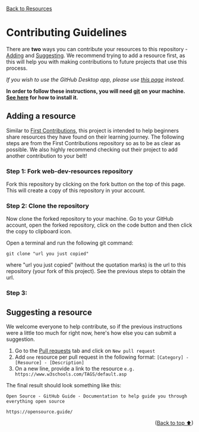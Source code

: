 <a id="readme-top"></a>

[Back to Resources](/README.md)

# Contributing Guidelines

There are **two** ways you can contribute your resources to this repository - [Adding](#adding-a-resource) and [Suggesting](#suggesting-a-resource). We recommend trying to add a resource first, as this will help you with making contributions to future projects that use this process.

_If you wish to use the GitHub Desktop app, please use [this page](./docs/github-desktop.md) instead._

**In order to follow these instructions, you will need [git][git-introduction] on your machine. [See here][git-install] for how to install it.**

## Adding a resource

Similar to [First Contributions][first-contributions], this project is intended to help beginners share resources they have found on their learning journey. The following steps are from the First Contributions repository so as to be as clear as possible. We also highly recommend checking out their project to add another contribution to your belt!

### Step 1: Fork web-dev-resources repository

Fork this repository by clicking on the fork button on the top of this page. This will create a copy of this repository in your account.

### Step 2: Clone the repository

Now clone the forked repository to your machine. Go to your GitHub account, open the forked repository, click on the code button and then click the copy to clipboard icon.

Open a terminal and run the following git command:

```
git clone "url you just copied"
```

where "url you just copied" (without the quotation marks) is the url to this repository (your fork of this project). See the previous steps to obtain the url.

### Step 3:

## Suggesting a resource

We welcome everyone to help contribute, so if the previous instructions were a little too much for right now, here's how else you can submit a suggestion.

1. Go to the [Pull requests][pull-requests] tab and click on `New pull request`
2. Add `one` resource per pull request in the following format: `[Category] - [Resource] - [Description]`
3. On a new line, provide a link to the resource `e.g. https://www.w3schools.com/TAGS/default.asp`

The final result should look something like this:

```
Open Source - GitHub Guide - Documentation to help guide you through everything open source

https://opensource.guide/
```

<p align="right">(<a href="#readme-top">Back to top ⬆</a>)</p>

<!-- MARKDOWN LINKS -->

[git-introduction]: https://www.w3schools.com/git/git_intro.asp?remote=github
[git-install]: https://docs.github.com/en/get-started/quickstart/set-up-git
[first-contributions]: https://github.com/firstcontributions/first-contributions
[pull-requests]: https://github.com/notMyFirstCodeo/web-dev-resources/pulls

